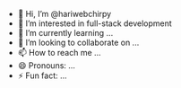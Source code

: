 - 👋 Hi, I’m @hariwebchirpy
- 👀 I’m interested in full-stack development
- 🌱 I’m currently learning ...
- 💞️ I’m looking to collaborate on ...
- 📫 How to reach me ...
- 😄 Pronouns: ...
- ⚡ Fun fact: ...

<!---
hariwebchirpy/hariwebchirpy is a ✨ special ✨ repository because its `README.md` (this file) appears on your GitHub profile.
You can click the Preview link to take a look at your changes.
--->
